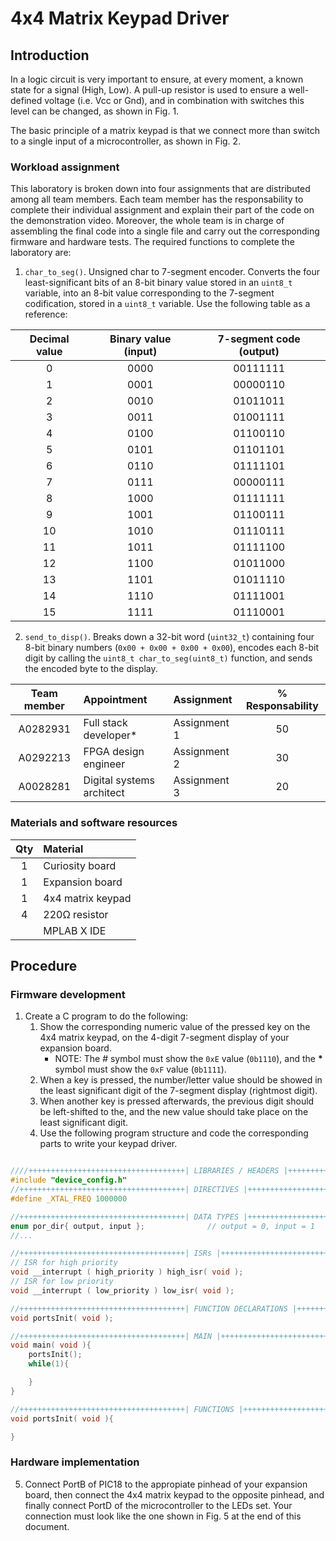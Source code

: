 # 4x4 Matrix Keypad Driver

## Introduction
In a logic circuit is very important to ensure, at every moment, a known state for a signal (High, Low). A pull-up resistor is used to ensure a well-defined voltage (i.e. Vcc or Gnd), and in combination with switches this level can be changed, as shown in Fig. 1.

The basic principle of a matrix keypad is that we connect more than switch to a single input of a microcontroller, as shown in Fig. 2.

### Workload assignment
This laboratory is broken down into four assignments that are distributed among all team members. Each team member has the responsability to complete their individual assignment and explain their part of the code on the demonstration video. Moreover, the whole team is in charge of assembling the final code into a single file and carry out the corresponding firmware and hardware tests. The required functions to complete the laboratory are:

1. `char_to_seg()`. Unsigned char to 7-segment encoder. Converts the four least-significant bits of an 8-bit binary value stored in an `uint8_t` variable, into an 8-bit value corresponding to the 7-segment codification, stored in a `uint8_t` variable. Use the following table as a reference:

<div align="center">

Decimal value | Binary value (input) | 7-segment code (output)
:---: | :---: | :---:
0  | 0000 | 00111111
1  | 0001 | 00000110
2  | 0010 | 01011011
3  | 0011 | 01001111
4  | 0100 | 01100110
5  | 0101 | 01101101
6  | 0110 | 01111101
7  | 0111 | 00000111
8  | 1000 | 01111111
9  | 1001 | 01100111
10 | 1010 | 01110111
11 | 1011 | 01111100
12 | 1100 | 01011000
13 | 1101 | 01011110
14 | 1110 | 01111001
15 | 1111 | 01110001

</div>

2. `send_to_disp()`. Breaks down a 32-bit word (`uint32_t`) containing four 8-bit binary numbers (`0x00 + 0x00 + 0x00 + 0x00`), encodes each 8-bit digit by calling the `uint8_t char_to_seg(uint8_t)` function, and sends the encoded byte to the display.

<div align="center">

Team member | Appointment | Assignment | % Responsability
:---: | :--- | :--- | :---:
A0282931 | Full stack developer* | Assignment 1 | 50
A0292213 | FPGA design engineer | Assignment 2 | 30
A0028281 | Digital systems architect | Assignment 3 | 20

<!---
AVAILABLE APPOINTMENTS
Full stack developer
Lead Embedded Design Engineer
FPGA design engineer
Digital systems architect
Electronics engineer
---> 

</div>

### Materials and software resources

<div align="center">

Qty | Material 
:---: | :---
1 | Curiosity board
1 | Expansion board
1 | 4x4 matrix keypad
4 | 220&Omega; resistor
| | MPLAB X IDE 


</div>

<!---
## Pre-lab work
--->

## Procedure
### Firmware development

1. Create a C program to do the following:
   1. Show the corresponding numeric value of the pressed key on the 4x4 matrix keypad, on the 4-digit 7-segment display of your expansion board.  
      * NOTE: The _*#*_ symbol must show the `0xE` value (`0b1110`), and the __*__ symbol must show the `0xF` value (`0b1111`).
   2. When a key is pressed, the number/letter value should be showed in the least significant digit of the 7-segment display (rightmost digit).
   3. When another key is pressed afterwards, the previous digit should be left-shifted to the, and the new value should take place on the least significant digit.
   4. Use the following program structure and code the corresponding parts to write your keypad driver. 

```C

////+++++++++++++++++++++++++++++++++++| LIBRARIES / HEADERS |+++++++++++++++++++++++++++++++++++++
#include "device_config.h"
//+++++++++++++++++++++++++++++++++++++| DIRECTIVES |+++++++++++++++++++++++++++++++++++++
#define _XTAL_FREQ 1000000

//+++++++++++++++++++++++++++++++++++++| DATA TYPES |+++++++++++++++++++++++++++++++++++++
enum por_dir{ output, input };              // output = 0, input = 1
//...

//+++++++++++++++++++++++++++++++++++++| ISRs |+++++++++++++++++++++++++++++++++++++
// ISR for high priority
void __interrupt ( high_priority ) high_isr( void );
// ISR for low priority
void __interrupt ( low_priority ) low_isr( void ); 

//+++++++++++++++++++++++++++++++++++++| FUNCTION DECLARATIONS |+++++++++++++++++++++++++++++++++++++
void portsInit( void );

//+++++++++++++++++++++++++++++++++++++| MAIN |+++++++++++++++++++++++++++++++++++++
void main( void ){
    portsInit();
    while(1){

    }
}

//+++++++++++++++++++++++++++++++++++++| FUNCTIONS |+++++++++++++++++++++++++++++++++++++
void portsInit( void ){

}

```

### Hardware implementation
   5. Connect PortB of PIC18 to the appropiate pinhead of your expansion board, then connect the 4x4 matrix keypad to the opposite pinhead, and finally connect PortD of the microcontroller to the LEDs set. Your connection must look like the one shown in Fig. 5 at the end of this document.
